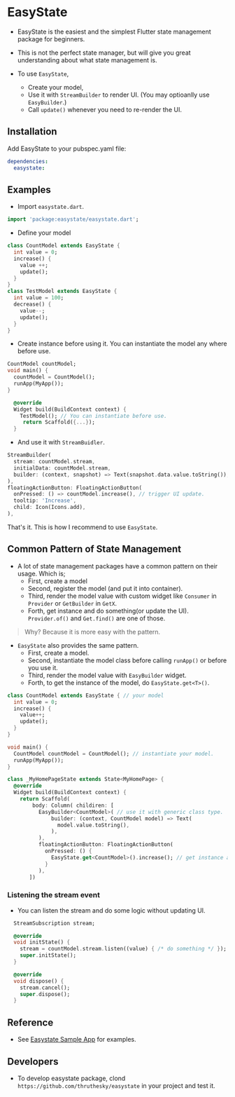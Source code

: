 # EasyState

- EasyState is the easiest and the simplest Flutter state management package for beginners.

- This is not the perfect state manager, but will give you great understanding about what state management is.

- To use `EasyState`,
  - Create your model,
  - Use it with `StreamBuilder` to render UI. (You may optioanlly use `EasyBuilder`.)
  - Call `update()` whenever you need to re-render the UI.

## Installation

Add EasyState to your pubspec.yaml file:

```yaml
dependencies:
  easystate:
```

## Examples

- Import `easystate.dart`.

```dart
import 'package:easystate/easystate.dart';
```

- Define your model

```dart
class CountModel extends EasyState {
  int value = 0;
  increase() {
    value ++;
    update();
  }
}
class TestModel extends EasyState {
  int value = 100;
  decrease() {
    value--;
    update();
  }
}
```

- Create instance before using it. You can instantiate the model any where before use.

```dart
CountModel countModel;
void main() {
  countModel = CountModel();
  runApp(MyApp());
}
```

```dart
  @override
  Widget build(BuildContext context) {
    TestModel(); // You can instantiate before use.
     return Scaffold({...});
  }
```

- And use it with `StreamBuidler`.

```dart
StreamBuilder(
  stream: countModel.stream,
  initialData: countModel.stream,
  builder: (context, snapshot) => Text(snapshot.data.value.toString()),
),
floatingActionButton: FloatingActionButton(
  onPressed: () => countModel.increase(), // trigger UI update.
  tooltip: 'Increase',
  child: Icon(Icons.add),
),
```

That's it. This is how I recommend to use `EasyState`.

## Common Pattern of State Management

- A lot of state management packages have a common pattern on their usage. Which is;
  - First, create a model
  - Second, register the model (and put it into container).
  - Third, render the model value with custom widget like `Consumer` in `Provider` or `GetBuilder` in `GetX`.
  - Forth, get instance and do something(or update the UI). `Provider.of()` and `Get.find()` are one of those.

> Why? Because it is more easy with the pattern.

- `EasyState` also provides the same pattern.
  - First, create a model.
  - Second, instantiate the model class before calling `runApp()` or before you use it.
  - Third, render the model value with `EasyBuilder` widget.
  - Forth, to get the instance of the model, do `EasyState.get<T>()`.

```dart
class CountModel extends EasyState { // your model
  int value = 0;
  increase() {
    value++;
    update();
  }
}

void main() {
  CountModel countModel = CountModel(); // instantiate your model.
  runApp(MyApp());
}

class _MyHomePageState extends State<MyHomePage> {
  @override
  Widget build(BuildContext context) {
    return Scaffold(
        body: Column( childiren: [
          EasyBuilder<CountModel>( // use it with generic class type.
              builder: (context, CountModel model) => Text(
                model.value.toString(),
              ),
          ),
          floatingActionButton: FloatingActionButton(
            onPressed: () {
              EasyState.get<CountModel>().increase(); // get instance and re-render
            }
          ),
       ])
```

### Listening the stream event

- You can listen the stream and do some logic without updating UI.

```dart
  StreamSubscription stream;

  @override
  void initState() {
    stream = countModel.stream.listen((value) { /* do something */ });
    super.initState();
  }

  @override
  void dispose() {
    stream.cancel();
    super.dispose();
  }
```

## Reference

- See [Easystate Sample App](https://github.com/thruthesky/easystate_sample/tree/master/lib) for examples.

## Developers

- To develop easystate package, clond `https://github.com/thruthesky/easystate` in your project and test it.
